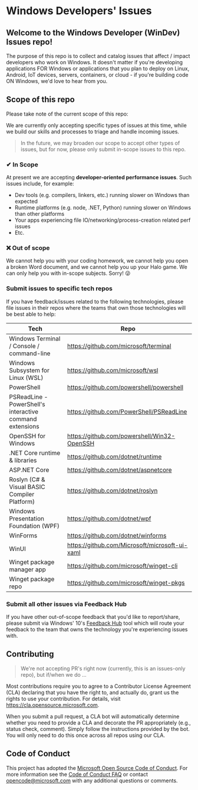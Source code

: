 # Windows Developers' Issues

## Welcome to the Windows Developer (WinDev) Issues repo!

The purpose of this repo is to collect and catalog issues that affect / impact developers who work on Windows. It doesn't matter if you're developing applications FOR Windows or applications that you plan to deploy on Linux, Android, IoT devices, servers, containers, or cloud - if you're building code ON Windows, we'd love to hear from you.

## Scope of this repo
Please take note of the current scope of this repo:

We are currently only accepting specific types of issues at this time, while we build our skills and processes to triage and handle incoming issues.

> In the future, we may broaden our scope to accept other types of issues, but for now, please only submit in-scope issues to this repo.

### ✔ In Scope

At present we are accepting __developer-oriented performance issues__. Such issues include, for example:
* Dev tools (e.g. compilers, linkers, etc.) running slower on Windows than expected
* Runtime platforms (e.g. node, .NET, Python) running slower on Windows than other platforms
* Your apps experiencing file IO/networking/process-creation related perf issues
* Etc.

### ❌ Out of scope

We cannot help you with your coding homework, we cannot help you open a broken Word document, and we cannot help you up your Halo game. We can only help you with in-scope subjects. Sorry! 😜

### Submit issues to specific tech repos
If you have feedback/issues related to the following technologies, please file issues in their repos where the teams that own those technologies will be best able to help:

| Tech | Repo |
| --- | --- |
| Windows Terminal / Console / command-line | https://github.com/microsoft/terminal | 
| Windows Subsystem for Linux (WSL) | https://github.com/microsoft/wsl | 
| PowerShell | https://github.com/powershell/powershell | 
| PSReadLine - PowerShell's interactive command extensions | https://github.com/PowerShell/PSReadLine |
| OpenSSH for Windows | https://github.com/powershell/Win32-OpenSSH | 
| .NET Core runtime & libraries | https://github.com/dotnet/runtime |
| ASP\.NET Core | https://github.com/dotnet/aspnetcore |
| Roslyn (C# & Visual BASIC Compiler Platform) | https://github.com/dotnet/roslyn |
| Windows Presentation Foundation (WPF) | https://github.com/dotnet/wpf |
| WinForms | https://github.com/dotnet/winforms |
| WinUI | https://github.com/Microsoft/microsoft-ui-xaml |
| Winget package manager app | https://github.com/microsoft/winget-cli |
| Winget package repo | https://github.com/microsoft/winget-pkgs |

### Submit all other issues via Feedback Hub
If you have other out-of-scope feedback that you'd like to report/share, please submit via Windows' 10's [Feedback Hub](https://support.microsoft.com/en-in/help/4021566) tool which will route your feedback to the team that owns the technology you're experiencing issues with.

## Contributing
> We're not accepting PR's right now (currently, this is an issues-only repo), but if/when we do ...

Most contributions require you to agree to a Contributor License Agreement (CLA) declaring that you have the right to, and actually do, grant us the rights to use your contribution. For details, visit https://cla.opensource.microsoft.com.

When you submit a pull request, a CLA bot will automatically determine whether you need to provide a CLA and decorate the PR appropriately (e.g., status check, comment). Simply follow the instructions provided by the bot. You will only need to do this once across all repos using our CLA.

## Code of Conduct
This project has adopted the [Microsoft Open Source Code of Conduct](https://opensource.microsoft.com/codeofconduct/). For more information see the [Code of Conduct FAQ](https://opensource.microsoft.com/codeofconduct/faq/) or contact [opencode@microsoft.com](mailto:opencode@microsoft.com) with any additional questions or comments.
